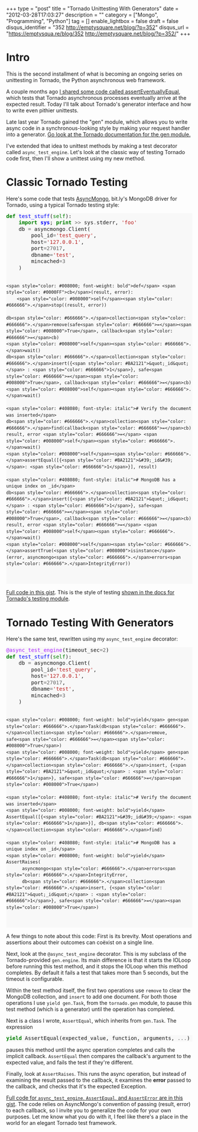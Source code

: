 +++
type = "post"
title = "Tornado Unittesting With Generators"
date = "2012-03-28T17:03:27"
description = ""
category = ["Mongo", "Programming", "Python"]
tag = []
enable_lightbox = false
draft = false
disqus_identifier = "352 http://emptysquare.net/blog/?p=352"
disqus_url = "https://emptysqua.re/blog/352 http://emptysquare.net/blog/?p=352/"
+++

<h1 id="intro">Intro</h1>
<p>This is the second installment of what is becoming an ongoing series on
unittesting in Tornado, the Python asynchronous web framework.</p>
<p>A couple months ago <a href="/tornado-unittesting-eventually-correct/">I shared some code called
assertEventuallyEqual</a>,
which tests that Tornado asynchronous processes eventually arrive at the
expected result. Today I'll talk about Tornado's generator interface and
how to write even pithier unittests.</p>
<p>Late last year Tornado gained the "gen" module, which allows you to
write async code in a synchronous-looking style by making your request
handler into a generator. <a href="http://www.tornadoweb.org/en/latest/gen.html">Go look at the Tornado documentation for the
gen module.</a></p>
<p>I've extended that idea to unittest methods by making a test decorator
called <code>async_test_engine</code>. Let's look at the classic way of testing
Tornado code first, then I'll show a unittest using my new method.</p>
<h1 id="classic-tornado-testing">Classic Tornado Testing</h1>
<p>Here's some code that tests
<a href="https://github.com/bitly/asyncmongo">AsyncMongo</a>, bit.ly's MongoDB
driver for Tornado, using a typical Tornado testing style:</p>
<div class="codehilite" style="background: #f8f8f8"><pre style="line-height: 125%"><span style="color: #008000; font-weight: bold">def</span> <span style="color: #0000FF">test_stuff</span>(<span style="color: #008000">self</span>):
    <span style="color: #008000; font-weight: bold">import</span> <span style="color: #0000FF; font-weight: bold">sys</span>; <span style="color: #008000; font-weight: bold">print</span> <span style="color: #666666">&gt;&gt;</span> sys<span style="color: #666666">.</span>stderr, <span style="color: #BA2121">&#39;foo&#39;</span>
    db <span style="color: #666666">=</span> asyncmongo<span style="color: #666666">.</span>Client(
        pool_id<span style="color: #666666">=</span><span style="color: #BA2121">&#39;test_query&#39;</span>,
        host<span style="color: #666666">=</span><span style="color: #BA2121">&#39;127.0.0.1&#39;</span>,
        port<span style="color: #666666">=27017</span>,
        dbname<span style="color: #666666">=</span><span style="color: #BA2121">&#39;test&#39;</span>,
        mincached<span style="color: #666666">=3</span>
    )

    <span style="color: #008000; font-weight: bold">def</span> <span style="color: #0000FF">cb</span>(result, error):
        <span style="color: #008000">self</span><span style="color: #666666">.</span>stop((result, error))

    db<span style="color: #666666">.</span>collection<span style="color: #666666">.</span>remove(safe<span style="color: #666666">=</span><span style="color: #008000">True</span>, callback<span style="color: #666666">=</span>cb)
    <span style="color: #008000">self</span><span style="color: #666666">.</span>wait()
    db<span style="color: #666666">.</span>collection<span style="color: #666666">.</span>insert({<span style="color: #BA2121">&quot;_id&quot;</span> : <span style="color: #666666">1</span>}, safe<span style="color: #666666">=</span><span style="color: #008000">True</span>, callback<span style="color: #666666">=</span>cb)
    <span style="color: #008000">self</span><span style="color: #666666">.</span>wait()

    <span style="color: #408080; font-style: italic"># Verify the document was inserted</span>
    db<span style="color: #666666">.</span>collection<span style="color: #666666">.</span>find(callback<span style="color: #666666">=</span>cb)
    result, error <span style="color: #666666">=</span> <span style="color: #008000">self</span><span style="color: #666666">.</span>wait()
    <span style="color: #008000">self</span><span style="color: #666666">.</span>assertEqual([{<span style="color: #BA2121">&#39;_id&#39;</span>: <span style="color: #666666">1</span>}], result)

    <span style="color: #408080; font-style: italic"># MongoDB has a unique index on _id</span>
    db<span style="color: #666666">.</span>collection<span style="color: #666666">.</span>insert({<span style="color: #BA2121">&quot;_id&quot;</span> : <span style="color: #666666">1</span>}, safe<span style="color: #666666">=</span><span style="color: #008000">True</span>, callback<span style="color: #666666">=</span>cb)
    result, error <span style="color: #666666">=</span> <span style="color: #008000">self</span><span style="color: #666666">.</span>wait()
    <span style="color: #008000">self</span><span style="color: #666666">.</span>assertTrue(<span style="color: #008000">isinstance</span>(error, asyncmongo<span style="color: #666666">.</span>errors<span style="color: #666666">.</span>IntegrityError))
</pre></div>


<p><a href="https://gist.github.com/2230276">Full code in this gist</a>.&nbsp;This is the
style of testing <a href="http://www.tornadoweb.org/en/latest/testing.html">shown in the docs for Tornado's testing
module</a>.</p>
<h1 id="tornado-testing-with-generators">Tornado Testing With Generators</h1>
<p>Here's the same test, rewritten using my <code>async_test_engine</code> decorator:</p>
<div class="codehilite" style="background: #f8f8f8"><pre style="line-height: 125%"><span style="color: #AA22FF">@async_test_engine</span>(timeout_sec<span style="color: #666666">=2</span>)
<span style="color: #008000; font-weight: bold">def</span> <span style="color: #0000FF">test_stuff</span>(<span style="color: #008000">self</span>):
    db <span style="color: #666666">=</span> asyncmongo<span style="color: #666666">.</span>Client(
        pool_id<span style="color: #666666">=</span><span style="color: #BA2121">&#39;test_query&#39;</span>,
        host<span style="color: #666666">=</span><span style="color: #BA2121">&#39;127.0.0.1&#39;</span>,
        port<span style="color: #666666">=27017</span>,
        dbname<span style="color: #666666">=</span><span style="color: #BA2121">&#39;test&#39;</span>,
        mincached<span style="color: #666666">=3</span>
    )

    <span style="color: #008000; font-weight: bold">yield</span> gen<span style="color: #666666">.</span>Task(db<span style="color: #666666">.</span>collection<span style="color: #666666">.</span>remove, safe<span style="color: #666666">=</span><span style="color: #008000">True</span>)
    <span style="color: #008000; font-weight: bold">yield</span> gen<span style="color: #666666">.</span>Task(db<span style="color: #666666">.</span>collection<span style="color: #666666">.</span>insert, {<span style="color: #BA2121">&quot;_id&quot;</span> : <span style="color: #666666">1</span>}, safe<span style="color: #666666">=</span><span style="color: #008000">True</span>)

    <span style="color: #408080; font-style: italic"># Verify the document was inserted</span>
    <span style="color: #008000; font-weight: bold">yield</span> AssertEqual([{<span style="color: #BA2121">&#39;_id&#39;</span>: <span style="color: #666666">1</span>}], db<span style="color: #666666">.</span>collection<span style="color: #666666">.</span>find)

    <span style="color: #408080; font-style: italic"># MongoDB has a unique index on _id</span>
    <span style="color: #008000; font-weight: bold">yield</span> AssertRaises(
          asyncmongo<span style="color: #666666">.</span>errors<span style="color: #666666">.</span>IntegrityError,
          db<span style="color: #666666">.</span>collection<span style="color: #666666">.</span>insert, {<span style="color: #BA2121">&quot;_id&quot;</span> : <span style="color: #666666">1</span>}, safe<span style="color: #666666">=</span><span style="color: #008000">True</span>)
</pre></div>


<p>A few things to note about this code: First is its brevity. Most
operations and assertions about their outcomes can co&euml;xist on a single
line.</p>
<p>Next, look at the <code>@async_test_engine</code> decorator. This is my subclass of
the Tornado-provided <code>gen.engine</code>. Its main difference is that it starts
the IOLoop before running this test method, and it stops the IOLoop when
this method completes. By default it fails a test that takes more than 5
seconds, but the timeout is configurable.</p>
<p>Within the test method itself, the first two operations use <code>remove</code> to
clear the MongoDB collection, and <code>insert</code> to add one document. For both
those operations I use <code>yield gen.Task</code>, from the <code>tornado.gen</code> module,
to pause this test method (which is a generator) until the operation has
completed.</p>
<p>Next is a class I wrote, <code>AssertEqual</code>, which inherits from <code>gen.Task</code>.
The expression</p>
<div class="codehilite" style="background: #f8f8f8"><pre style="line-height: 125%"><span style="color: #008000; font-weight: bold">yield</span> AssertEqual(expected_value, function, arguments, <span style="color: #666666">...</span>)
</pre></div>


<p>pauses this method until the async operation completes and calls the
implicit callback. <code>AssertEqual</code> then compares the callback's argument
to the expected value, and fails the test if they're different.</p>
<p>Finally, look at <code>AssertRaises</code>. This runs the async operation, but
instead of examining the result passed to the callback, it examines the
<strong>error</strong> passed to the callback, and checks that it's the expected
Exception.</p>
<p><a href="https://gist.github.com/2229985">Full code for <code>async_test_engine</code>, <code>AssertEqual</code>, and <code>AssertError</code> are
in this gist</a>. The code relies on
AsyncMongo's convention of passing (result, error) to each callback, so
I invite you to generalize the code for your own purposes. Let me know
what you do with it, I feel like there's a place in the world for an
elegant Tornado test framework.</p>
